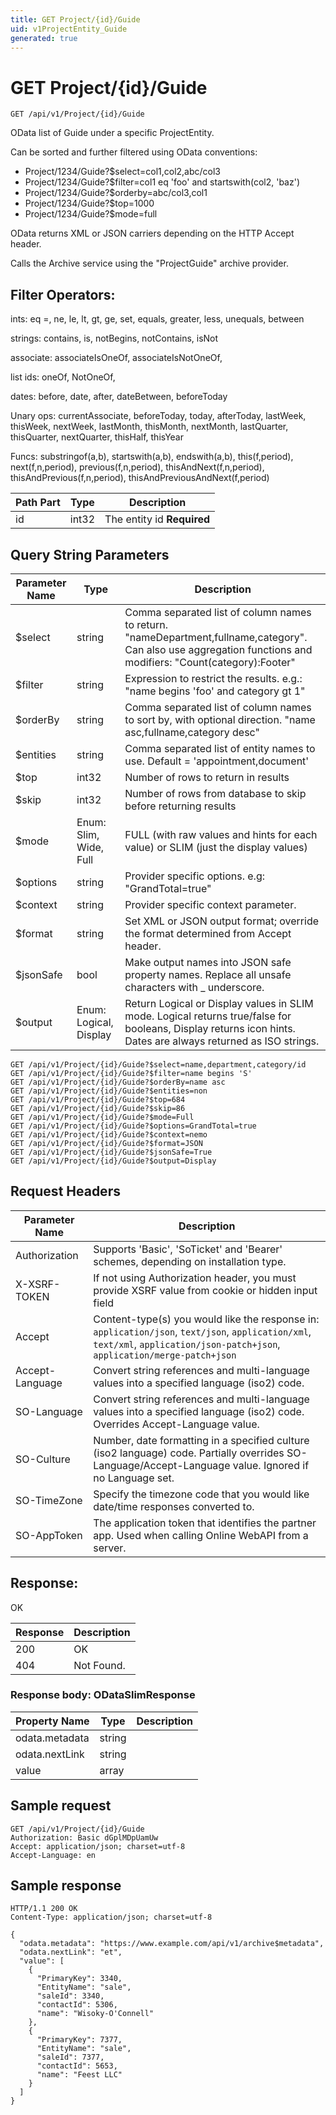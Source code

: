 ```yaml
---
title: GET Project/{id}/Guide
uid: v1ProjectEntity_Guide
generated: true
---
```


# GET Project/{id}/Guide

```http
GET /api/v1/Project/{id}/Guide
```

OData list of Guide under a specific ProjectEntity.


Can be sorted and further filtered using OData conventions:

* Project/1234/Guide?$select=col1,col2,abc/col3
* Project/1234/Guide?$filter=col1 eq 'foo' and startswith(col2, 'baz')
* Project/1234/Guide?$orderby=abc/col3,col1
* Project/1234/Guide?$top=1000
* Project/1234/Guide?$mode=full


OData returns XML or JSON carriers depending on the HTTP Accept header.


Calls the Archive service using the "ProjectGuide" archive provider.


## Filter Operators: ##

ints: eq =, ne, le, lt, gt, ge, set, equals, greater, less, unequals, between

strings: contains, is, notBegins, notContains, isNot

associate: associateIsOneOf, associateIsNotOneOf,  

list ids: oneOf, NotOneOf, 

dates: before, date, after, dateBetween, beforeToday

Unary ops: currentAssociate, beforeToday, today, afterToday, lastWeek, thisWeek, nextWeek, lastMonth, thisMonth, nextMonth, lastQuarter, thisQuarter, nextQuarter, thisHalf, thisYear

Funcs: substringof(a,b), startswith(a,b), endswith(a,b), this(f,period), next(f,n,period), previous(f,n,period), thisAndNext(f,n,period), thisAndPrevious(f,n,period), thisAndPreviousAndNext(f,period)





| Path Part | Type | Description |
|-----------|------|-------------|
| id | int32 | The entity id **Required** |


## Query String Parameters

| Parameter Name | Type |  Description |
|----------------|------|--------------|
| $select | string |  Comma separated list of column names to return. "nameDepartment,fullname,category". Can also use aggregation functions and modifiers: "Count(category):Footer" |
| $filter | string |  Expression to restrict the results. e.g.: "name begins 'foo' and category gt 1" |
| $orderBy | string |  Comma separated list of column names to sort by, with optional direction. "name asc,fullname,category desc" |
| $entities | string |  Comma separated list of entity names to use. Default = 'appointment,document' |
| $top | int32 |  Number of rows to return in results |
| $skip | int32 |  Number of rows from database to skip before returning results |
| $mode | Enum: Slim, Wide, Full |  FULL (with raw values and hints for each value) or SLIM (just the display values) |
| $options | string |  Provider specific options. e.g: "GrandTotal=true" |
| $context | string |  Provider specific context parameter. |
| $format | string |  Set XML or JSON output format; override the format determined from Accept header. |
| $jsonSafe | bool |  Make output names into JSON safe property names. Replace all unsafe characters with _ underscore. |
| $output | Enum: Logical, Display |  Return Logical or Display values in SLIM mode. Logical returns true/false for booleans, Display returns icon hints. Dates are always returned as ISO strings. |

```http
GET /api/v1/Project/{id}/Guide?$select=name,department,category/id
GET /api/v1/Project/{id}/Guide?$filter=name begins 'S'
GET /api/v1/Project/{id}/Guide?$orderBy=name asc
GET /api/v1/Project/{id}/Guide?$entities=non
GET /api/v1/Project/{id}/Guide?$top=684
GET /api/v1/Project/{id}/Guide?$skip=86
GET /api/v1/Project/{id}/Guide?$mode=Full
GET /api/v1/Project/{id}/Guide?$options=GrandTotal=true
GET /api/v1/Project/{id}/Guide?$context=nemo
GET /api/v1/Project/{id}/Guide?$format=JSON
GET /api/v1/Project/{id}/Guide?$jsonSafe=True
GET /api/v1/Project/{id}/Guide?$output=Display
```


## Request Headers

| Parameter Name | Description |
|----------------|-------------|
| Authorization  | Supports 'Basic', 'SoTicket' and 'Bearer' schemes, depending on installation type. |
| X-XSRF-TOKEN   | If not using Authorization header, you must provide XSRF value from cookie or hidden input field |
| Accept         | Content-type(s) you would like the response in: `application/json`, `text/json`, `application/xml`, `text/xml`, `application/json-patch+json`, `application/merge-patch+json` |
| Accept-Language | Convert string references and multi-language values into a specified language (iso2) code. |
| SO-Language | Convert string references and multi-language values into a specified language (iso2) code. Overrides Accept-Language value. |
| SO-Culture | Number, date formatting in a specified culture (iso2 language) code. Partially overrides SO-Language/Accept-Language value. Ignored if no Language set. |
| SO-TimeZone | Specify the timezone code that you would like date/time responses converted to. |
| SO-AppToken | The application token that identifies the partner app. Used when calling Online WebAPI from a server. |


## Response:

OK

| Response | Description |
|----------------|-------------|
| 200 | OK |
| 404 | Not Found. |

### Response body: ODataSlimResponse

| Property Name | Type |  Description |
|----------------|------|--------------|
| odata.metadata | string |  |
| odata.nextLink | string |  |
| value | array |  |

## Sample request

```http!
GET /api/v1/Project/{id}/Guide
Authorization: Basic dGplMDpUamUw
Accept: application/json; charset=utf-8
Accept-Language: en
```

## Sample response

```http_
HTTP/1.1 200 OK
Content-Type: application/json; charset=utf-8

{
  "odata.metadata": "https://www.example.com/api/v1/archive$metadata",
  "odata.nextLink": "et",
  "value": [
    {
      "PrimaryKey": 3340,
      "EntityName": "sale",
      "saleId": 3340,
      "contactId": 5306,
      "name": "Wisoky-O'Connell"
    },
    {
      "PrimaryKey": 7377,
      "EntityName": "sale",
      "saleId": 7377,
      "contactId": 5653,
      "name": "Feest LLC"
    }
  ]
}
```